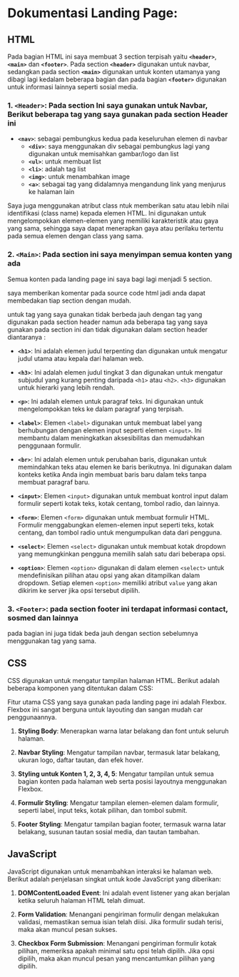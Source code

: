 # Dokumentasi Landing Page:

## HTML

Pada bagian HTML ini saya membuat 3 section terpisah yaitu **`<header>`**, **`<main>`** dan **`<footer>`**. Pada section **`<header>`** digunakan untuk navbar, sedangkan pada section **`<main>`** digunakan untuk konten utamanya yang dibagi lagi kedalam beberapa bagian dan pada bagian **`<footer>`** digunakan untuk informasi lainnya seperti sosial media.

### 1. **`<Header>`**: Pada section Ini saya gunakan untuk Navbar, Berikut beberapa tag yang saya gunakan pada section Header ini

- **`<nav>`**: sebagai pembungkus kedua pada keseluruhan elemen di navbar
  - **`<div>`**: saya menggunakan div sebagai pembungkus lagi yang digunakan untuk memisahkan gambar/logo dan list
  - **`<ul>`**: untuk membuat list
  - **`<li>`**: adalah tag list
  - **`<img>`**: untuk menambahkan image
  - **`<a>`**: sebagai tag yang didalamnya mengandung link yang menjurus ke halaman lain

Saya juga menggunakan atribut class ntuk memberikan satu atau lebih nilai identifikasi (class name) kepada elemen HTML. Ini digunakan untuk mengelompokkan elemen-elemen yang memiliki karakteristik atau gaya yang sama, sehingga saya dapat menerapkan gaya atau perilaku tertentu pada semua elemen dengan class yang sama.

### 2. **`<Main>`**: Pada section ini saya menyimpan semua konten yang ada

Semua konten pada landing page ini saya bagi lagi menjadi 5 section.

saya memberikan komentar pada source code html jadi anda dapat membedakan tiap section dengan mudah.

untuk tag yang saya gunakan tidak berbeda jauh dengan tag yang digunakan pada section header namun ada beberapa tag yang saya gunakan pada section ini dan tidak digunakan dalam section header diantaranya :

- **`<h1>`**: Ini adalah elemen judul terpenting dan digunakan untuk mengatur judul utama atau kepala dari halaman web.

- **`<h3>`**: Ini adalah elemen judul tingkat 3 dan digunakan untuk mengatur subjudul yang kurang penting daripada `<h1>` atau `<h2>`. `<h3>` digunakan untuk hierarki yang lebih rendah.

- **`<p>`**: Ini adalah elemen untuk paragraf teks. Ini digunakan untuk mengelompokkan teks ke dalam paragraf yang terpisah.

- **`<label>`**: Elemen `<label>` digunakan untuk membuat label yang berhubungan dengan elemen input seperti elemen `<input>`. Ini membantu dalam meningkatkan aksesibilitas dan memudahkan penggunaan formulir.

- **`<br>`**: Ini adalah elemen untuk perubahan baris, digunakan untuk memindahkan teks atau elemen ke baris berikutnya. Ini digunakan dalam konteks ketika Anda ingin membuat baris baru dalam teks tanpa membuat paragraf baru.

- **`<input>`**: Elemen `<input>` digunakan untuk membuat kontrol input dalam formulir seperti kotak teks, kotak centang, tombol radio, dan lainnya.

- **`<form>`**: Elemen `<form>` digunakan untuk membuat formulir HTML. Formulir menggabungkan elemen-elemen input seperti teks, kotak centang, dan tombol radio untuk mengumpulkan data dari pengguna.

- **`<select>`**: Elemen `<select>` digunakan untuk membuat kotak dropdown yang memungkinkan pengguna memilih salah satu dari beberapa opsi.

- **`<option>`**: Elemen `<option>` digunakan di dalam elemen `<select>` untuk mendefinisikan pilihan atau opsi yang akan ditampilkan dalam dropdown. Setiap elemen `<option>` memiliki atribut `value` yang akan dikirim ke server jika opsi tersebut dipilih.

### 3. **`<Footer>`**: pada section footer ini terdapat informasi contact, sosmed dan lainnya

pada bagian ini juga tidak beda jauh dengan section sebelumnya menggunakan tag yang sama.

## CSS

CSS digunakan untuk mengatur tampilan halaman HTML. Berikut adalah beberapa komponen yang ditentukan dalam CSS:

Fitur utama CSS yang saya gunakan pada landing page ini adalah Flexbox.
Flexbox ini sangat berguna untuk layouting dan sangan mudah car penggunaannya.

1. **Styling Body**: Menerapkan warna latar belakang dan font untuk seluruh halaman.

2. **Navbar Styling**: Mengatur tampilan navbar, termasuk latar belakang, ukuran logo, daftar tautan, dan efek hover.

3. **Styling untuk Konten 1, 2, 3, 4, 5**: Mengatur tampilan untuk semua bagian konten pada halaman web serta posisi layoutnya menggunakan Flexbox.

4. **Formulir Styling**: Mengatur tampilan elemen-elemen dalam formulir, seperti label, input teks, kotak pilihan, dan tombol submit.

5. **Footer Styling**: Mengatur tampilan bagian footer, termasuk warna latar belakang, susunan tautan sosial media, dan tautan tambahan.

## JavaScript

JavaScript digunakan untuk menambahkan interaksi ke halaman web. Berikut adalah penjelasan singkat untuk kode JavaScript yang diberikan:

1. **DOMContentLoaded Event**: Ini adalah event listener yang akan berjalan ketika seluruh halaman HTML telah dimuat.

2. **Form Validation**: Menangani pengiriman formulir dengan melakukan validasi, memastikan semua isian telah diisi. Jika formulir sudah terisi, maka akan muncul pesan sukses.

3. **Checkbox Form Submission**: Menangani pengiriman formulir kotak pilihan, memeriksa apakah minimal satu opsi telah dipilih. Jika opsi dipilih, maka akan muncul pesan yang mencantumkan pilihan yang dipilih.
